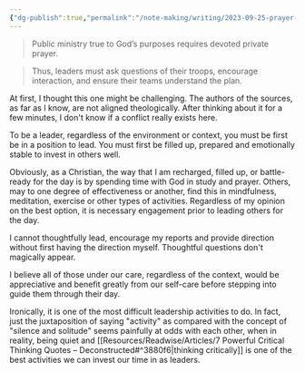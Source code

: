 ```yaml
---
{"dg-publish":true,"permalink":"/note-making/writing/2023-09-25-prayer-and-leadership/","tags":["writing","output","dailyWritingChallenges"],"created":"","updated":""}
---
```


> Public ministry true to God’s purposes requires devoted private prayer.

> Thus, leaders must ask questions of their troops, encourage interaction, and ensure their teams understand the plan.

At first, I thought this one might be challenging. The authors of the sources, as far as I know, are not aligned theologically. After thinking about it for a few minutes, I don't know if a conflict really exists here. 

To be a leader, regardless of the environment or context, you must be first be in a position to lead. You must first be filled up, prepared and emotionally stable to invest in others well.

Obviously, as a Christian, the way that I am recharged, filled up, or battle-ready for the day is by spending time with God in study and prayer. Others, may to one degree of effectiveness or another, find this in mindfulness, meditation, exercise or other types of activities. Regardless of my opinion on the best option, it is necessary engagement prior to leading others for the day. 

I cannot thoughtfully lead, encourage my reports and provide direction without first having the direction myself. Thoughtful questions don't magically appear. 

I believe all of those under our care, regardless of the context, would be appreciative and benefit greatly from our self-care before stepping into guide them through their day. 

Ironically, it is one of the most difficult leadership activities to do. In fact, just the juxtaposition of saying "activity" as compared with the concept of "silence and solitude" seems painfully at odds with each other, when in reality, being quiet and [[Resources/Readwise/Articles/7 Powerful Critical Thinking Quotes – Deconstructed#^3880f6\|thinking critically]] is one of the best activities we can invest our time in as leaders.
 
